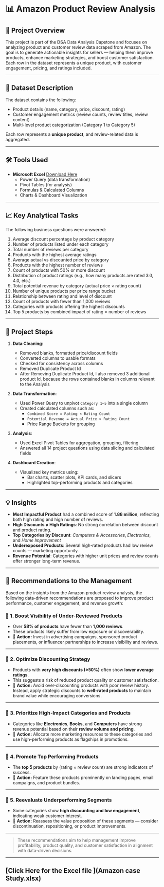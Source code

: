 
# 📊 Amazon Product Review Analysis

## 📝 Project Overview

This project is part of the DSA Data Analysis Capstone and focuses on analyzing product and customer review data scraped from Amazon. The goal is to generate actionable insights for sellers — helping them improve products, enhance marketing strategies, and boost customer satisfaction. Each row in the dataset represents a unique product, with customer engagement, pricing, and ratings included.

---

## 📂 Dataset Description

The dataset contains the following:

- Product details (name, category, price, discount, rating)
- Customer engagement metrics (review counts, review titles, review content)
- Multi-level product categorization (Category 1 to Category 5)

Each row represents a **unique product**, and review-related data is aggregated.

---

## 🛠 Tools Used

- **Microsoft Excel** [Download Here](https://excel.cloud.microsoft/?utm_source=chatgpt.com)
  - Power Query (data transformation)
  - Pivot Tables (for analysis)
  - Formulas & Calculated Columns
  - Charts & Dashboard Visualization

---

## 📈 Key Analytical Tasks

The following business questions were answered:

1. Average discount percentage by product category
2. Number of products listed under each category
3. Total number of reviews per category
4. Products with the highest average ratings
5. Average actual vs discounted price by category
6. Products with the highest number of reviews
7. Count of products with 50% or more discount
8. Distribution of product ratings (e.g., how many products are rated 3.0, 4.0, etc.)
9. Total potential revenue by category (actual price × rating count)
10. Number of unique products per price range bucket
11. Relationship between rating and level of discount
12. Count of products with fewer than 1,000 reviews
13. Categories with products offering the highest discounts
14. Top 5 products by combined impact of rating × number of reviews

---

## 🔧 Project Steps

1. **Data Cleaning**:
   - Removed blanks, formatted price/discount fields
   - Converted columns to usable formats
   - Checked for consistency across columns
   - Removed Duplicate Product Id
   - After Removing Duplicate Product Id, I also removed 3 additional product Id, because the rows contained blanks in columns relevant to the Analysis

2. **Data Transformation**:
   - Used Power Query to unpivot `Category 1–5` into a single column
   - Created calculated columns such as:
     - `Combined Score = Rating × Rating Count`
     - `Potential Revenue = Actual Price × Rating Count`
     - Price Range Buckets for grouping

3. **Analysis**:
   - Used Excel Pivot Tables for aggregation, grouping, filtering
   - Answered all 14 project questions using data slicing and calculated fields

4. **Dashboard Creation**:
   - Visualized key metrics using:
     - Bar charts, scatter plots, KPI cards, and slicers
     - Highlighted top-performing products and categories

---

## 💡 Insights

- **Most Impactful Product** had a combined score of **1.88 million**, reflecting both high rating and high number of reviews.
- **High Discounts ≠ High Ratings**: No strong correlation between discount and product rating.
- **Top Categories by Discount**: *Computers & Accessories*, *Electronics*, and *Home Improvement*
- **Underexposed Products**: Several high-rated products had low review counts — marketing opportunity.
- **Revenue Potential**: Categories with higher unit prices and review counts offer stronger long-term revenue.

---

## 🧠 Recommendations to the Management

Based on the insights from the Amazon product review analysis, the following data-driven recommendations are proposed to improve product performance, customer engagement, and revenue growth:

### 🎯 1. Boost Visibility of Under-Reviewed Products
- Over **58% of products** have fewer than **1,000 reviews**.
- These products likely suffer from low exposure or discoverability.
- 📌 **Action:** Invest in advertising campaigns, sponsored product placements, or influencer partnerships to increase visibility and reviews.

---

### 🎯 2. Optimize Discounting Strategy
- Products with **very high discounts (≥50%)** often show **lower average ratings**.
- This suggests a risk of reduced product quality or customer satisfaction.
- 📌 **Action:** Avoid over-discounting products with poor review history. Instead, apply strategic discounts to **well-rated products** to maintain brand value while encouraging conversions.

---

### 🎯 3. Prioritize High-Impact Categories and Products
- Categories like **Electronics**, **Books**, and **Computers** have strong revenue potential based on their **review volume and pricing**.
- 📌 **Action:** Allocate more marketing resources to these categories and use high-performing products as flagships in promotions.

---

### 🎯 4. Promote Top Performing Products
- The **top 5 products** by (rating × review count) are strong indicators of success.
- 📌 **Action:** Feature these products prominently on landing pages, email campaigns, and product bundles.

---

### 🎯 5. Reevaluate Underperforming Segments
- Some categories show **high discounting and low engagement**, indicating weak customer interest.
- 📌 **Action:** Reassess the value proposition of these segments — consider discontinuation, repositioning, or product improvements.

---

> These recommendations aim to help management improve profitability, product quality, and customer satisfaction in alignment with data-driven decisions.


---

## [Click Here for the Excel file ](Amazon case Study.xlsx)
